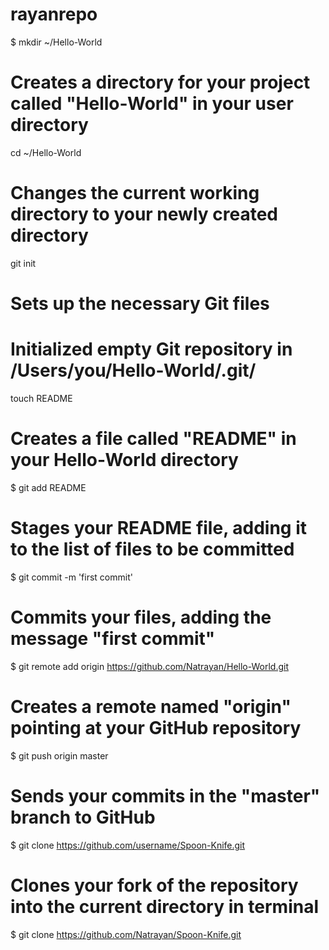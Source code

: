 rayanrepo
=========
$ mkdir ~/Hello-World
# Creates a directory for your project called "Hello-World" in your user directory

cd ~/Hello-World
# Changes the current working directory to your newly created directory

git init
# Sets up the necessary Git files
# Initialized empty Git repository in /Users/you/Hello-World/.git/

touch README
# Creates a file called "README" in your Hello-World directory
$ git add README
# Stages your README file, adding it to the list of files to be committed

$ git commit -m 'first commit'
# Commits your files, adding the message "first commit"
$ git remote add origin https://github.com/Natrayan/Hello-World.git
# Creates a remote named "origin" pointing at your GitHub repository

$ git push origin master
# Sends your commits in the "master" branch to GitHub
$ git clone https://github.com/username/Spoon-Knife.git
# Clones your fork of the repository into the current directory in terminal
$ git clone https://github.com/Natrayan/Spoon-Knife.git

